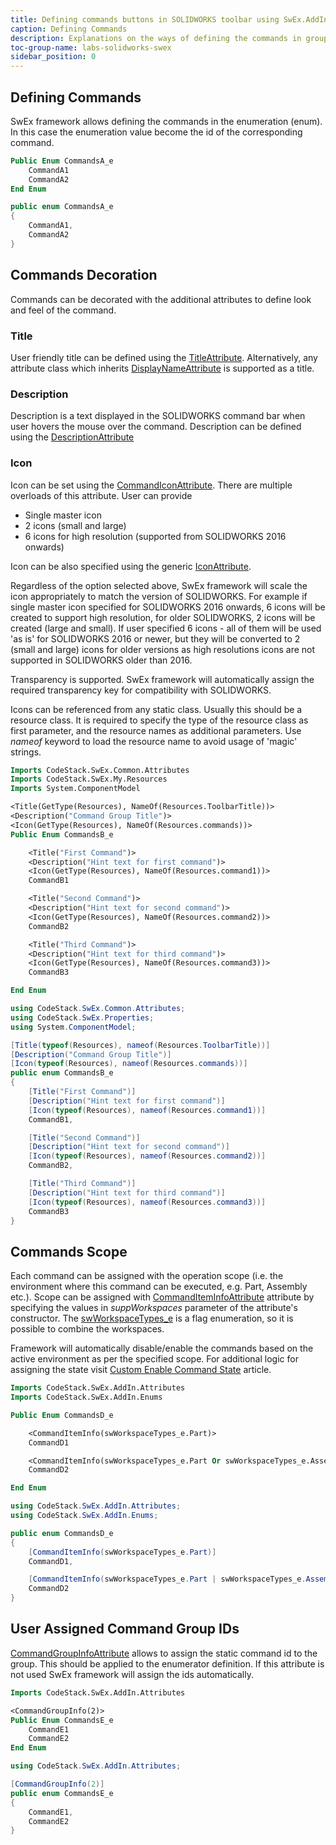 ```yaml
---
title: Defining commands buttons in SOLIDWORKS toolbar using SwEx.AddIn framework
caption: Defining Commands
description: Explanations on the ways of defining the commands in groups using SwEx framework for SOLIDWORKS add-ins in C# and VB.NET
toc-group-name: labs-solidworks-swex
sidebar_position: 0
---
```

## Defining Commands

SwEx framework allows defining the commands in the enumeration (enum). In this case the enumeration value become the id of the corresponding command.


~~~vb
Public Enum CommandsA_e
    CommandA1
    CommandA2
End Enum
~~~


~~~cs
public enum CommandsA_e
{
    CommandA1,
    CommandA2
}
~~~

## Commands Decoration

Commands can be decorated with the additional attributes to define look and feel of the command.

### Title
User friendly title can be defined using the [TitleAttribute](https://docs.codestack.net/swex/common/html/T_CodeStack_SwEx_Common_Attributes_TitleAttribute.htm). Alternatively, any attribute class which inherits [DisplayNameAttribute](https://docs.microsoft.com/en-us/dotnet/api/system.componentmodel.displaynameattribute?view=netframework-4.0) is supported as a title.

### Description
Description is a text displayed in the SOLIDWORKS command bar when user hovers the mouse over the command. Description can be defined using the [DescriptionAttribute](https://docs.microsoft.com/en-us/dotnet/api/system.componentmodel.descriptionattribute?view=netframework-4.0)

### Icon
Icon can be set using the [CommandIconAttribute](https://docs.codestack.net/swex/add-in/html/T_CodeStack_SwEx_AddIn_Attributes_CommandIconAttribute.htm). There are multiple overloads of this attribute. User can provide

* Single master icon
* 2 icons (small and large)
* 6 icons for high resolution (supported from SOLIDWORKS 2016 onwards)

Icon can be also specified using the generic [IconAttribute](https://docs.codestack.net/swex/common/html/T_CodeStack_SwEx_Common_Attributes_IconAttribute.htm).

Regardless of the option selected above, SwEx framework will scale the icon appropriately to match the version of SOLIDWORKS. For example if single master icon specified for SOLIDWORKS 2016 onwards, 6 icons will be created to support high resolution, for older SOLIDWORKS, 2 icons will be created (large and small). If user specified 6 icons - all of them will be used 'as is' for SOLIDWORKS 2016 or newer, but they will be converted to 2 (small and large) icons for older versions as high resolutions icons are not supported in SOLIDWORKS older than 2016.

Transparency is supported. SwEx framework will automatically assign the required transparency key for compatibility with SOLIDWORKS.

Icons can be referenced from any static class. Usually this should be a resource class. It is required to specify the type of the resource class as first parameter, and the resource names as additional parameters. Use *nameof* keyword to load the resource name to avoid usage of 'magic' strings.


~~~vb
Imports CodeStack.SwEx.Common.Attributes
Imports CodeStack.SwEx.My.Resources
Imports System.ComponentModel

<Title(GetType(Resources), NameOf(Resources.ToolbarTitle))>
<Description("Command Group Title")>
<Icon(GetType(Resources), NameOf(Resources.commands))>
Public Enum CommandsB_e

    <Title("First Command")>
    <Description("Hint text for first command")>
    <Icon(GetType(Resources), NameOf(Resources.command1))>
    CommandB1

    <Title("Second Command")>
    <Description("Hint text for second command")>
    <Icon(GetType(Resources), NameOf(Resources.command2))>
    CommandB2

    <Title("Third Command")>
    <Description("Hint text for third command")>
    <Icon(GetType(Resources), NameOf(Resources.command3))>
    CommandB3

End Enum
~~~


~~~cs
using CodeStack.SwEx.Common.Attributes;
using CodeStack.SwEx.Properties;
using System.ComponentModel;

[Title(typeof(Resources), nameof(Resources.ToolbarTitle))]
[Description("Command Group Title")]
[Icon(typeof(Resources), nameof(Resources.commands))]
public enum CommandsB_e
{
    [Title("First Command")]
    [Description("Hint text for first command")]
    [Icon(typeof(Resources), nameof(Resources.command1))]
    CommandB1,

    [Title("Second Command")]
    [Description("Hint text for second command")]
    [Icon(typeof(Resources), nameof(Resources.command2))]
    CommandB2,

    [Title("Third Command")]
    [Description("Hint text for third command")]
    [Icon(typeof(Resources), nameof(Resources.command3))]
    CommandB3
}
~~~



## Commands Scope

Each command can be assigned with the operation scope (i.e. the environment where this command can be executed, e.g. Part, Assembly etc.). Scope can be assigned with [CommandItemInfoAttribute](https://docs.codestack.net/swex/add-in/html/T_CodeStack_SwEx_AddIn_Attributes_CommandItemInfoAttribute.htm) attribute by specifying the values in *suppWorkspaces* parameter of the attribute's constructor. The [swWorkspaceTypes_e](https://docs.codestack.net/swex/add-in/html/T_CodeStack_SwEx_AddIn_Enums_swWorkspaceTypes_e.htm) is a flag enumeration, so it is possible to combine the workspaces.

Framework will automatically disable/enable the commands based on the active environment as per the specified scope. For additional logic for assigning the state visit [Custom Enable Command State](/docs/codestack/labs/solidworks/swex/add-in/commands-manager/command-states/) article.


~~~vb
Imports CodeStack.SwEx.AddIn.Attributes
Imports CodeStack.SwEx.AddIn.Enums

Public Enum CommandsD_e

    <CommandItemInfo(swWorkspaceTypes_e.Part)>
    CommandD1

    <CommandItemInfo(swWorkspaceTypes_e.Part Or swWorkspaceTypes_e.Assembly)>
    CommandD2

End Enum
~~~


~~~cs
using CodeStack.SwEx.AddIn.Attributes;
using CodeStack.SwEx.AddIn.Enums;

public enum CommandsD_e
{
    [CommandItemInfo(swWorkspaceTypes_e.Part)]
    CommandD1,

    [CommandItemInfo(swWorkspaceTypes_e.Part | swWorkspaceTypes_e.Assembly)]
    CommandD2
}
~~~

## User Assigned Command Group IDs

[CommandGroupInfoAttribute](https://docs.codestack.net/swex/add-in/html/T_CodeStack_SwEx_AddIn_Attributes_CommandGroupInfoAttribute.htm) allows to assign the static command id to the group. This should be applied to the enumerator definition. If this attribute is not used SwEx framework will assign the ids automatically.

~~~vb
Imports CodeStack.SwEx.AddIn.Attributes

<CommandGroupInfo(2)>
Public Enum CommandsE_e
    CommandE1
    CommandE2
End Enum
~~~


~~~cs
using CodeStack.SwEx.AddIn.Attributes;

[CommandGroupInfo(2)]
public enum CommandsE_e
{
    CommandE1,
    CommandE2
}
~~~
